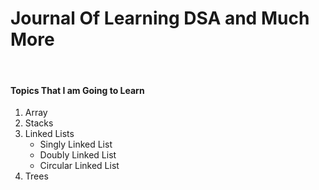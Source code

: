 <h1>Journal Of Learning DSA and Much More</h1>
<br />
<h4>Topics That I am Going to Learn</h4>
<ol>
  <li>Array</li>
  <li>Stacks</li>
  <li>Linked Lists
    <ul>
      <li>Singly Linked List</li>
      <li>Doubly Linked List</li>
      <li>Circular Linked List</li>
    </ul>
  </li>
  <li>Trees</li>
</ol>
